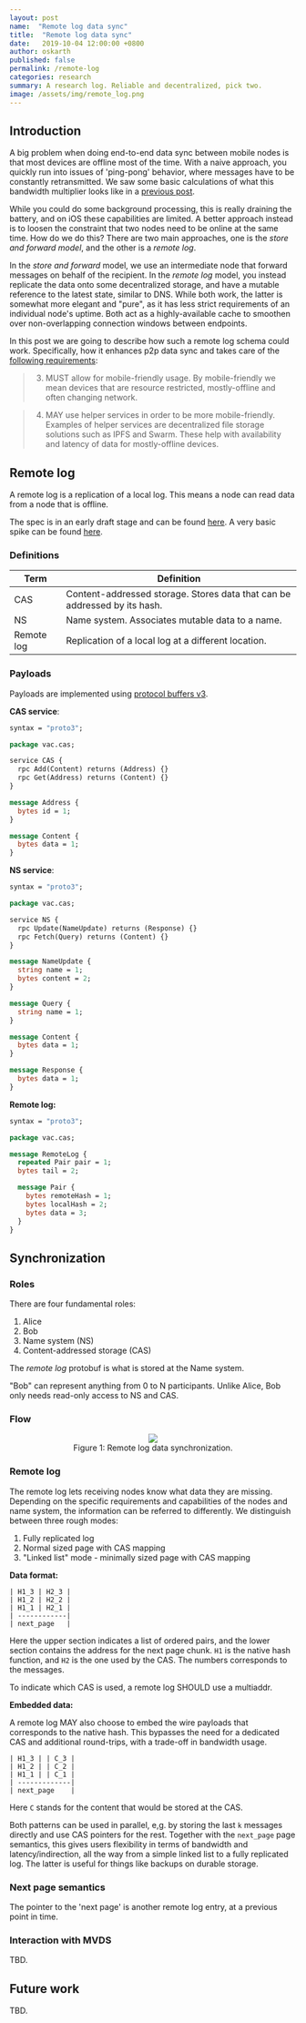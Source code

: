 ```yaml
---
layout: post
name:  "Remote log data sync"
title:  "Remote log data sync"
date:   2019-10-04 12:00:00 +0800
author: oskarth
published: false
permalink: /remote-log
categories: research
summary: A research log. Reliable and decentralized, pick two.
image: /assets/img/remote_log.png
---
```


## Introduction

A big problem when doing end-to-end data sync between mobile nodes is that most
devices are offline most of the time. With a naive approach, you quickly run
into issues of 'ping-pong' behavior, where messages have to be constantly
retransmitted. We saw some basic calculations of what this bandwidth multiplier
looks like in a [previous post](https://vac.dev/p2p-data-sync-for-mobile).

While you could do some background processing, this is really draining the
battery, and on iOS these capabilities are limited. A better approach instead is
to loosen the constraint that two nodes need to be online at the same time. How
do we do this? There are two main approaches, one is the *store and forward
model*, and the other is a *remote log*.

In the *store and forward* model, we use an intermediate node that forward
messages on behalf of the recipient. In the *remote log* model, you instead
replicate the data onto some decentralized storage, and have a mutable reference
to the latest state, similar to DNS. While both work, the latter is somewhat
more elegant and "pure", as it has less strict requirements of an individual
node's uptime. Both act as a highly-available cache to smoothen over
non-overlapping connection windows between endpoints.

In this post we are going to describe how such a remote log schema could work.
Specifically, how it enhances p2p data sync and takes care of the [following
requirements](https://vac.dev/p2p-data-sync-for-mobile):

> 3. MUST allow for mobile-friendly usage. By mobile-friendly we mean devices
>    that are resource restricted, mostly-offline and often changing network.

> 4. MAY use helper services in order to be more mobile-friendly. Examples of
>    helper services are decentralized file storage solutions such as IPFS and
>    Swarm. These help with availability and latency of data for mostly-offline
>    devices.

## Remote log

A remote log is a replication of a local log. This means a node can read data
from a node that is offline.

The spec is in an early draft stage and can be found
[here](https://github.com/vacp2p/specs/pull/16). A very basic spike can be found
[here](https://github.com/vacp2p/research/tree/master/remote_log).

### Definitions

| Term        | Definition                                                                                   |
| ----------- | --------------------------------------------------------------------------------------       |
| CAS         | Content-addressed storage. Stores data that can be addressed by its hash.                    |
| NS          | Name system. Associates mutable data to a name.                                              |
| Remote log  | Replication of a local log at a different location.                                          |

### Payloads

Payloads are implemented using [protocol buffers v3](https://developers.google.com/protocol-buffers/).

**CAS service**:

```protobuf
syntax = "proto3";

package vac.cas;

service CAS {
  rpc Add(Content) returns (Address) {}
  rpc Get(Address) returns (Content) {}
}

message Address {
  bytes id = 1;
}

message Content {
  bytes data = 1;
}
```

<!-- XXX/TODO: Can we get rid of the id/data complication and just use bytes? -->

**NS service**:

```protobuf
syntax = "proto3";

package vac.cas;

service NS {
  rpc Update(NameUpdate) returns (Response) {}
  rpc Fetch(Query) returns (Content) {}
}

message NameUpdate {
  string name = 1;
  bytes content = 2;
}

message Query {
  string name = 1;
}

message Content {
  bytes data = 1;
}

message Response {
  bytes data = 1;
}
```

<!-- XXX: Response and data type a bit weird, Ok/Err enum? -->
<!-- TODO: Do we want NameInit here? -->

**Remote log:**

```protobuf
syntax = "proto3";

package vac.cas;

message RemoteLog {
  repeated Pair pair = 1;
  bytes tail = 2;

  message Pair {
    bytes remoteHash = 1;
    bytes localHash = 2;
    bytes data = 3;
  }
}
```

<!-- TODO: Better name for Pair, Mapping? -->

<!-- TODO: Extend pair with (optional) data -->

## Synchronization

### Roles

There are four fundamental roles:

1. Alice
2. Bob
2. Name system (NS)
3. Content-addressed storage (CAS)

The *remote log* protobuf is what is stored at the Name system.

"Bob" can represent anything from 0 to N participants. Unlike Alice, Bob only needs read-only access to NS and CAS.

### Flow

<!-- diagram -->

<p align="center">
    <img src="./remote-log.png" />
    <br />
    Figure 1: Remote log data synchronization.
</p>

### Remote log

The remote log lets receiving nodes know what data they are missing. Depending
on the specific requirements and capabilities of the nodes and name system, the
information can be referred to differently. We distinguish between three rough
modes:

1. Fully replicated log
2. Normal sized page with CAS mapping
3. "Linked list" mode - minimally sized page with CAS mapping

**Data format:**

```
| H1_3 | H2_3 |
| H1_2 | H2_2 |
| H1_1 | H2_1 |
| ------------|
| next_page   |
```

Here the upper section indicates a list of ordered pairs, and the lower section
contains the address for the next page chunk. `H1` is the native hash function,
and `H2` is the one used by the CAS. The numbers corresponds to the messages.

To indicate which CAS is used, a remote log SHOULD use a multiaddr.

**Embedded data:**

A remote log MAY also choose to embed the wire payloads that corresponds to the
native hash. This bypasses the need for a dedicated CAS and additional
round-trips, with a trade-off in bandwidth usage.

```
| H1_3 | | C_3 |
| H1_2 | | C_2 |
| H1_1 | | C_1 |
| -------------|
| next_page    |
```

Here `C` stands for the content that would be stored at the CAS.

Both patterns can be used in parallel, e,g. by storing the last `k` messages
directly and use CAS pointers for the rest. Together with the `next_page` page
semantics, this gives users flexibility in terms of bandwidth and
latency/indirection, all the way from a simple linked list to a fully replicated
log. The latter is useful for things like backups on durable storage.

### Next page semantics

The pointer to the 'next page' is another remote log entry, at a previous point
in time.

<!-- TODO: Determine requirement re overlapping, adjacent, and/or missing entries -->

### Interaction with MVDS

TBD.

<!-- TODO: Elaborate on interaction with MVDS, especially with what messages are synced, etc -->


## Future work

TBD.
